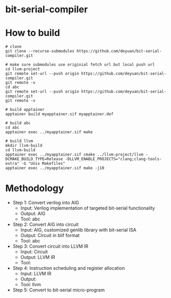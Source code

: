 # bit-serial-compiler

# How to build
```
# clone
git clone --recurse-submodules https://github.com/deyuan/bit-serial-compiler.git

# make sure submodules use originial fetch url but local push url
cd llvm-project
git remote set-url --push origin https://github.com/deyuan/bit-serial-compiler.git
git remote -v
cd abc
git remote set-url --push origin https://github.com/deyuan/bit-serial-compiler.git
git remote -v

# build apptainer
apptainer build myapptainer.sif myapptainer.def

# build abc
cd abc
apptainer exec ../myapptainer.sif make

# build llvm
mkdir llvm-build
cd llvm-build
apptainer exec ../myapptainer.sif cmake ../llvm-project/llvm -DCMAKE_BUILD_TYPE=Release -DLLVM_ENABLE_PROJECTS="clang;clang-tools-extra" -G "Unix Makefiles"
apptainer exec ../myapptainer.sif make -j10

```

# Methodology
* Step 1: Convert verilog into AIG
  * Input: Verilog implementation of targeted bit-serial functionality
  * Output: AIG
  * Tool: abc
* Step 2: Convert AIG into circuit
  * Input: AIG, customized genlib library with bit-serial ISA
  * Output: Circuit in blif format
  * Tool: abc
* Step 3: Convert circuit into LLVM IR
  * Input: Circuit
  * Output: LLVM IR
  * Tool:
* Step 4: Instruction scheduling and register allocation
  * Input: LLVM IR
  * Output:
  * Tool: llvm
* Step 5: Convert to bit-serial micro-program


